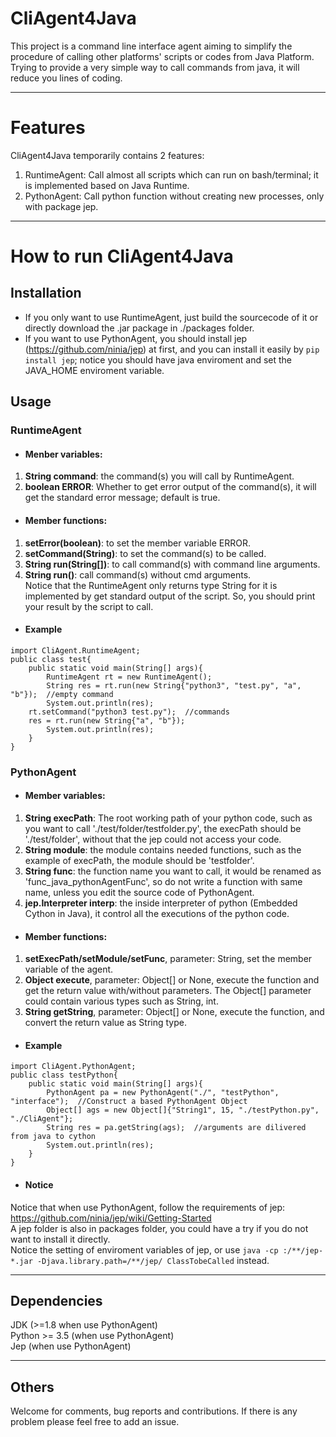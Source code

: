 # CliAgent4Java
This project is a command line interface agent aiming to simplify the procedure of calling other platforms' scripts or codes from Java Platform.  
Trying to provide a very simple way to call commands from java, it will reduce you lines of coding.  

---  
# Features  
CliAgent4Java temporarily contains 2 features:  
1. RuntimeAgent: Call almost all scripts which can run on bash/terminal; it is implemented based on Java Runtime.  
2. PythonAgent: Call python function without creating new processes, only with package jep.  

---  
# How to run CliAgent4Java  
## Installation  
* If you only want to use RuntimeAgent, just build the sourcecode of it or directly download the .jar package in ./packages folder.  
* If you want to use PythonAgent, you should install jep (https://github.com/ninia/jep) at first, and you can install it easily by `pip install jep`; notice you should have java enviroment and set the JAVA_HOME enviroment variable.  
## Usage  
### RuntimeAgent  
- #### Menber variables:  
1. **String command**: the command(s) you will call by RuntimeAgent.  
2. **boolean ERROR**: Whether to get error output of the command(s), it will get the standard error message; default is true.  
- #### Member functions:  
1. **setError(boolean)**: to set the member variable ERROR.  
2. **setCommand(String)**: to set the command(s) to be called.  
3. **String run(String[])**: to call command(s) with command line arguments.  
4. **String run()**: call command(s) without cmd arguments.  
Notice that the RuntimeAgent only returns type String for it is implemented by get standard output of the script.  So, you should print your result by the script to call.  
- #### Example  
```
import CliAgent.RuntimeAgent;
public class test{
	public static void main(String[] args){
		RuntimeAgent rt = new RuntimeAgent();
		String res = rt.run(new String{"python3", "test.py", "a", "b"});  //empty command
		System.out.println(res);
    rt.setCommand("python3 test.py");  //commands
    res = rt.run(new String{"a", "b"});
		System.out.println(res);
	}
}
```
### PythonAgent  
- #### Member variables:  
1. **String execPath**: The root working path of your python code, such as you want to call './test/folder/testfolder.py', the execPath should be './test/folder', without that the jep could not access your code.  
2. **String module**: the module contains needed functions, such as the example of execPath, the module should be 'testfolder'.  
3. **String func**: the function name you want to call, it would be renamed as 'func_java_pythonAgentFunc', so do not write a function with same name, unless you edit the source code of PythonAgent.  
4. **jep.Interpreter interp**: the inside interpreter of python (Embedded Cython in Java), it control all the executions of the python code.  
- #### Member functions:  
1. **setExecPath/setModule/setFunc**, parameter: String, set the member variable of the agent.  
2. **Object execute**, parameter: Object[] or None, execute the function and get the return value with/without parameters. The Object[] parameter could contain various types such as String, int.  
3. **String getString**, parameter: Object[] or None, execute the function, and convert the return value as String type.  
- #### Example  
```
import CliAgent.PythonAgent;
public class testPython{
	public static void main(String[] args){
		PythonAgent pa = new PythonAgent("./", "testPython", "interface");  //Construct a based PythonAgent Object  
		Object[] ags = new Object[]{"String1", 15, "./testPython.py", "./CliAgent"};
		String res = pa.getString(ags);  //arguments are dilivered from java to cython
		System.out.println(res);
	}
}
```  
- #### Notice  
Notice that when use PythonAgent, follow the requirements of jep: https://github.com/ninia/jep/wiki/Getting-Started  
A jep folder is also in packages folder, you could have a try if you do not want to install it directly.  
Notice the setting of enviroment variables of jep, or use `java -cp :/**/jep-*.jar -Djava.library.path=/**/jep/ ClassTobeCalled` instead.  

---  
## Dependencies  
JDK (>=1.8 when use PythonAgent)    
Python >= 3.5 (when use PythonAgent)  
Jep (when use PythonAgent)  

---  
## Others
Welcome for comments, bug reports and contributions. If there is any problem please feel free to add an issue.  
